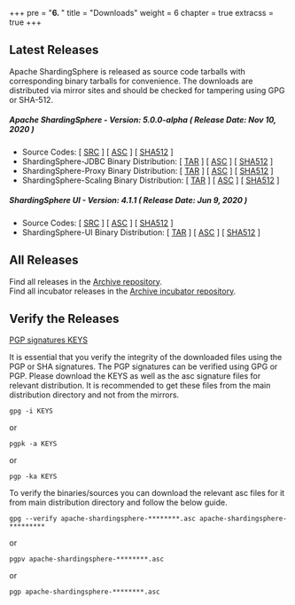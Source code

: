 +++
pre = "<b>6. </b>"
title = "Downloads"
weight = 6
chapter = true
extracss = true
+++

## Latest Releases

Apache ShardingSphere is released as source code tarballs with corresponding binary tarballs for convenience.
The downloads are distributed via mirror sites and should be checked for tampering using GPG or SHA-512.

##### Apache ShardingSphere - Version: 5.0.0-alpha ( Release Date: Nov 10, 2020 )

- Source Codes: [ [<u>SRC</u>](https://www.apache.org/dyn/closer.cgi/shardingsphere/5.0.0-alpha/apache-shardingsphere-5.0.0-alpha-src.zip) ] [ [<u>ASC</u>](https://downloads.apache.org/shardingsphere/5.0.0-alpha/apache-shardingsphere-5.0.0-alpha-src.zip.asc) ] [ [<u>SHA512</u>](https://downloads.apache.org/shardingsphere/5.0.0-alpha/apache-shardingsphere-5.0.0-alpha-src.zip.sha512) ]
- ShardingSphere-JDBC Binary Distribution: [ [<u>TAR</u>](https://www.apache.org/dyn/closer.cgi/shardingsphere/5.0.0-alpha/apache-shardingsphere-5.0.0-alpha-sharding-jdbc-bin.tar.gz) ] [ [<u>ASC</u>](https://downloads.apache.org/shardingsphere/5.0.0-alpha/apache-shardingsphere-5.0.0-alpha-sharding-jdbc-bin.tar.gz.asc) ] [ [<u>SHA512</u>](https://downloads.apache.org/shardingsphere/5.0.0-alpha/apache-shardingsphere-5.0.0-alpha-sharding-jdbc-bin.tar.gz.sha512) ]
- ShardingSphere-Proxy Binary Distribution: [ [<u>TAR</u>](https://www.apache.org/dyn/closer.cgi/shardingsphere/5.0.0-alpha/apache-shardingsphere-5.0.0-alpha-sharding-proxy-bin.tar.gz) ] [ [<u>ASC</u>](https://downloads.apache.org/shardingsphere/5.0.0-alpha/apache-shardingsphere-5.0.0-alpha-sharding-proxy-bin.tar.gz.asc) ] [ [<u>SHA512</u>](https://downloads.apache.org/shardingsphere/5.0.0-alpha/apache-shardingsphere-5.0.0-alpha-sharding-proxy-bin.tar.gz.sha512) ]
- ShardingSphere-Scaling Binary Distribution: [ [<u>TAR</u>](https://www.apache.org/dyn/closer.cgi/shardingsphere/5.0.0-alpha/apache-shardingsphere-5.0.0-alpha-sharding-scaling-bin.tar.gz) ] [ [<u>ASC</u>](https://downloads.apache.org/shardingsphere/5.0.0-alpha/apache-shardingsphere-5.0.0-alpha-sharding-scaling-bin.tar.gz.asc) ] [ [<u>SHA512</u>](https://downloads.apache.org/shardingsphere/5.0.0-alpha/apache-shardingsphere-5.0.0-alpha-sharding-scaling-bin.tar.gz.sha512) ]

##### ShardingSphere UI - Version: 4.1.1 ( Release Date: Jun 9, 2020 )

- Source Codes: [ [<u>SRC</u>](https://www.apache.org/dyn/closer.cgi/shardingsphere/shardingsphere-ui-4.1.1/apache-shardingsphere-4.1.1-shardingsphere-ui-src.zip ) ] [ [<u>ASC</u>](https://downloads.apache.org/shardingsphere/shardingsphere-ui-4.1.1/apache-shardingsphere-4.1.1-shardingsphere-ui-src.zip.asc) ] [ [<u>SHA512</u>](https://downloads.apache.org/shardingsphere/shardingsphere-ui-4.1.1/apache-shardingsphere-4.1.1-shardingsphere-ui-src.zip.sha512) ]
- ShardingSphere-UI Binary Distribution: [ [<u>TAR</u>](https://www.apache.org/dyn/closer.cgi/shardingsphere/shardingsphere-ui-4.1.1/apache-shardingsphere-4.1.1-shardingsphere-ui-bin.tar.gz) ] [ [<u>ASC</u>](https://downloads.apache.org/shardingsphere/shardingsphere-ui-4.1.1/apache-shardingsphere-4.1.1-shardingsphere-ui-bin.tar.gz.asc) ] [ [<u>SHA512</u>](https://downloads.apache.org/shardingsphere/shardingsphere-ui-4.1.1/apache-shardingsphere-4.1.1-shardingsphere-ui-bin.tar.gz.sha512) ]

## All Releases

Find all releases in the [Archive repository](https://archive.apache.org/dist/shardingsphere/).</br>
Find all incubator releases in the [Archive incubator repository](https://archive.apache.org/dist/incubator/shardingsphere/).

## Verify the Releases

[PGP signatures KEYS](https://downloads.apache.org/shardingsphere/KEYS)

It is essential that you verify the integrity of the downloaded files using the PGP or SHA signatures.
The PGP signatures can be verified using GPG or PGP.
Please download the KEYS as well as the asc signature files for relevant distribution.
It is recommended to get these files from the main distribution directory and not from the mirrors.

```shell
gpg -i KEYS
```

or

```shell
pgpk -a KEYS
```

or

```shell
pgp -ka KEYS
```

To verify the binaries/sources you can download the relevant asc files for it from main distribution directory and follow the below guide.

```shell
gpg --verify apache-shardingsphere-********.asc apache-shardingsphere-*********
```

or

```shell
pgpv apache-shardingsphere-********.asc
```

or

```shell
pgp apache-shardingsphere-********.asc
```
